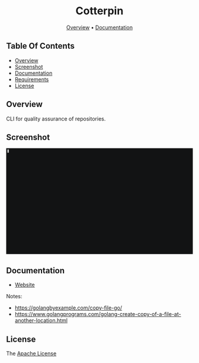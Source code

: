 <div align="center">

# Cotterpin

[Overview](#overview)
•
[Documentation](http://cotterpin.vercel.app/)

</div>

## Table Of Contents

- [Overview](#overview)
- [Screenshot](#screenshot)
- [Documentation](#documentation)
- [Requirements](#requirements)
- [License](#license)

## Overview

CLI for quality assurance of repositories.

## Screenshot

![Logo](www/docs/assets/cotterpin.gif)

## Documentation

- [Website](http://cotterpin.vercel.app/)

Notes:

- https://golangbyexample.com/copy-file-go/
- https://www.golangprograms.com/golang-create-copy-of-a-file-at-another-location.html

## License

The [Apache License](LICENSE)
